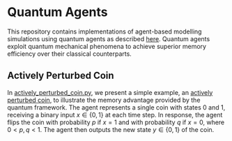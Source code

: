 # Quantum Agents

This repository contains implementations of agent-based modelling simulations using quantum agents as described [here](https://arxiv.org/abs/2108.10876).  Quantum agents exploit quantum mechanical phenomena to achieve superior memory efficiency over their classical counterparts.

## Actively Perturbed Coin

In [actively_perturbed_coin.py](./actively_perturbed_coin.py), we present a simple example, an [actively perturbed coin](https://www.nature.com/articles/s41534-016-0001-3), to illustrate the memory advantage provided by the quantum framework. The agent represents a single coin with states 0 and 1, receiving a binary input $x\in\{0,1\}$ at each time step. In response, the agent flips the coin with probability $p$ if $x=1$ and with probability $q$ if $x=0$, where $0<p,q<1$. The agent then outputs the new state $y\in\{0,1\}$ of the coin.
